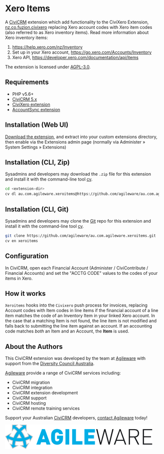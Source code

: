 # Xero Items

A [CiviCRM](https://civicrm.org) extension which add functionality to the CiviXero Extension, 
[nz.co.fuzion.civixero](https://github.com/eileenmcnaughton/nz.co.fuzion.civixero)
replacing Xero account codes with Xero item codes (also referred to as Xero inventory items). Read more information about Xero inventory items:
1. https://help.xero.com/nz/Inventory
2. Set up in your Xero account, https://go.xero.com/Accounts/Inventory
3. Xero API, https://developer.xero.com/documentation/api/items

The extension is licensed under [AGPL-3.0](LICENSE.txt).

## Requirements

* PHP v5.6+
* [CiviCRM 5.x](https://civicrm.org/download)
* [CiviXero extension](https://github.com/eileenmcnaughton/nz.co.fuzion.civixero)
* [AccountSync extension](https://github.com/eileenmcnaughton/nz.co.fuzion.accountsync)

## Installation (Web UI)

[Download the extension](https://github.com/agileware/au.com.agileware.xeroitems/archive/master.zip), and extract into your custom extensions directory, then enable via the Extensions admin page (normally via Administer » System Settings » Extensions)

## Installation (CLI, Zip)

Sysadmins and developers may download the `.zip` file for this extension and
install it with the command-line tool [cv](https://github.com/civicrm/cv).

```bash
cd <extension-dir>
cv dl au.com.agileware.xeroitems@https://github.com/agileware/au.com.agileware.xeroitems/archive/master.zip
```

## Installation (CLI, Git)

Sysadmins and developers may clone the [Git](https://en.wikipedia.org/wiki/Git) repo for this extension and
install it with the command-line tool [cv](https://github.com/civicrm/cv).

```bash
git clone https://github.com/agileware/au.com.agileware.xeroitems.git
cv en xeroitems
```

## Configuration

In CiviCRM, open each Financial Account (Administer / CiviContribute / Financial Accounts) and set the "ACCTG CODE" values to the codes of your items in Xero.

## How it works

`Xeroitems` hooks into the `Civixero` push process for invoices, replacing
Account codes with Item codes in line items if the financial account of a line
item matches the code of an Inventory Item in your linked Xero account. In the
case that a matching Item is not found, the line item is not modified and falls
back to submitting the line item against an account. If an accounting code
matches *both* an Item and an Account, the **Item** is used.

About the Authors
-----------------

This CiviCRM extension was developed by the team at [Agileware](https://agileware.com.au) with support from the [Diversity Council Australia](https://www.dca.org.au).

[Agileware](https://agileware.com.au) provide a range of CiviCRM services including:

  * CiviCRM migration
  * CiviCRM integration
  * CiviCRM extension development
  * CiviCRM support
  * CiviCRM hosting
  * CiviCRM remote training services

Support your Australian [CiviCRM](https://civicrm.org) developers, [contact Agileware](https://agileware.com.au/contact) today!

![Agileware](logo/agileware-logo.png)